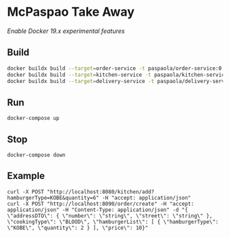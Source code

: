McPaspao Take Away
==================

*Enable Docker 19.x experimental features*

Build
-----

```bash
docker buildx build --target=order-service -t paspaola/order-service:0.0.1 . &&\
docker buildx build --target=kitchen-service -t paspaola/kitchen-service:0.0.1 . &&\
docker buildx build --target=delivery-service -t paspaola/delivery-service:0.0.1 .
```

Run
---

    docker-compose up
    
Stop
----

    docker-compose down

Example
-------

    curl -X POST "http://localhost:8080/kitchen/add?hamburgerType=KOBE&quantity=6" -H "accept: application/json"
    curl -X POST "http://localhost:8090/order/create" -H "accept: application/json" -H "Content-Type: application/json" -d "{ \"addressDTO\": { \"number\": \"string\", \"street\": \"string\" }, \"cookingType\": \"BLOOD\", \"hamburgerList\": [ { \"hamburgerType\": \"KOBE\", \"quantity\": 2 } ], \"price\": 10}"

